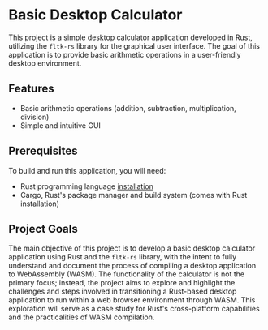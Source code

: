 # Basic Desktop Calculator

This project is a simple desktop calculator application developed in Rust, utilizing the `fltk-rs` library for the graphical user interface. The goal of this application is to provide basic arithmetic operations in a user-friendly desktop environment.

## Features

- Basic arithmetic operations (addition, subtraction, multiplication, division)
- Simple and intuitive GUI

## Prerequisites

To build and run this application, you will need:

- Rust programming language [installation](https://www.rust-lang.org/tools/install)
- Cargo, Rust's package manager and build system (comes with Rust installation)

## Project Goals

The main objective of this project is to develop a basic desktop calculator application using Rust and the `fltk-rs` library, with the intent to fully understand and document the process of compiling a desktop application to WebAssembly (WASM). The functionality of the calculator is not the primary focus; instead, the project aims to explore and highlight the challenges and steps involved in transitioning a Rust-based desktop application to run within a web browser environment through WASM. This exploration will serve as a case study for Rust's cross-platform capabilities and the practicalities of WASM compilation.
